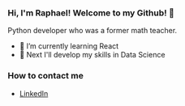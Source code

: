 ### Hi, I'm Raphael! Welcome to my Github! 👋

Python developer who was a former math teacher.

- 🌱 I’m currently learning React
- 🔭 Next I'll develop my skills in Data Science


### How to contact me
- [LinkedIn](https://www.linkedin.com/in/raphael-lossec/)




